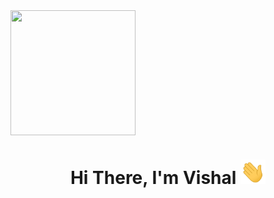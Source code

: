 <img align="Center" src="https://media.giphy.com/media/jRf5fsn8G6YaogAWxn/giphy.gif" width="200" height="200"/>

<h1 align="Center">  Hi There, I'm Vishal <img src="https://raw.githubusercontent.com/ABSphreak/ABSphreak/master/gifs/Hi.gif" width="40px" /> </h1>

<!--
**VishalKK1997/VishalKK1997** is a ✨ _special_ ✨ repository because its `README.md` (this file) appears on your GitHub profile.

Here are some ideas to get you started:

- 🔭 I’m currently working on ...
- 🌱 I’m currently learning ...
- 👯 I’m looking to collaborate on ...
- 🤔 I’m looking for help with ...
- 💬 Ask me about ...
- 📫 How to reach me: ...
- 😄 Pronouns: ...
- ⚡ Fun fact: ...
-->
